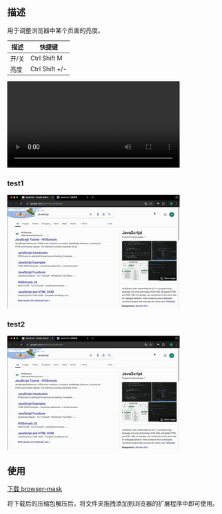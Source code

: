 ## 描述

用于调整浏览器中某个页面的亮度。

| 描述  | 快捷键         |
| ----- | -------------- |
| 开/关 | Ctrl Shift M   |
| 亮度  | Ctrl Shift +/- |

<video controls src="https://github.com/ApeWhoLovesCode/browser-mask/blob/main/assets/browser-mask-demo.mp4" style="width:400px;"></video>

### test1

<img src="./assets/browser-mask-demo.gif" style="width: 400px" />

### test2

<img src="https://github.com/ApeWhoLovesCode/browser-mask/blob/main/assets/browser-mask-demo.gif" alt="browser-mask-demo" style="width: 400px" />

## 使用

[下载 browser-mask](https://github.com/ApeWhoLovesCode/browser-mask/tree/main/build/browser-mask.zip)

将下载后的压缩包解压后，将文件夹拖拽添加到浏览器的扩展程序中即可使用。

